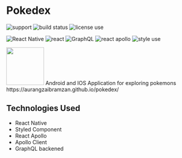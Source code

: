# Pokedex

![support](https://img.shields.io/badge/platform-IOS%20%7C%20Andriod-%23989898.svg)
![build status](https://img.shields.io/badge/build-passing-brightgreen.svg)
![license use](https://img.shields.io/badge/license-Apache%202-blue.svg)

![React Native](https://img.shields.io/badge/React%20Native%20-v0.60.4-blue.svg)
![react](https://img.shields.io/badge/React%20-v16.8.6-blue.svg)
![GraphQL](https://img.shields.io/badge/GraphQL%20-v14.4.2-green.svg)
![react apollo](https://img.shields.io/badge/Apollo%20Client%20-v2.5.8-green.svg)
![style use](https://img.shields.io/badge/style-styled%20component-brightgreen.svg?logo=appveyor)




<img src="https://user-images.githubusercontent.com/31761132/61936005-34b12500-afa5-11e9-8006-d60e9a5e1d00.png" width="100" height="100">
Android and IOS Application for exploring pokemons
</br>
https://aurangzaibramzan.github.io/pokedex/
<h2>Technologies Used </h2>
 
- React Native
- Styled Component
- React Apollo
- Apollo Client
- GraphQL backened
